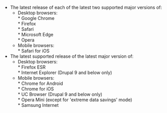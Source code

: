 * The latest release of each of the latest two supported major versions of:  
   * Desktop browsers:  
         * Google Chrome  
         * Firefox  
         * Safari  
         * Microsoft Edge  
         * Opera  
   * Mobile browsers:  
         * Safari for iOS
* The latest supported release of the latest major version of:  
   * Desktop browsers:  
         * Firefox ESR  
         * Internet Explorer (Drupal 9 and below only)  
   * Mobile browsers:  
         * Chrome for Android  
         * Chrome for iOS  
         * UC Browser (Drupal 9 and below only)  
         * Opera Mini (except for 'extreme data savings' mode)  
         * Samsung Internet